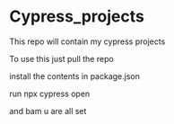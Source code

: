 # Cypress_projects
This repo will contain my cypress projects


To use this just pull the repo

install the contents in package.json

run npx cypress open

and bam u are all set

